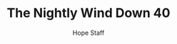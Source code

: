---
image: /assets/img/nwd/40_nwd_romans_12_12_nlv.png
title: The Nightly Wind Down 40
categories:
  - The Nightly Wind Down
author: Hope Staff
notes: The Nightly Wind Down 40
embed: >-
  EMBED_GOES_HERE
transcript: >-
  SOME LINES OF TEXT START HERE
---